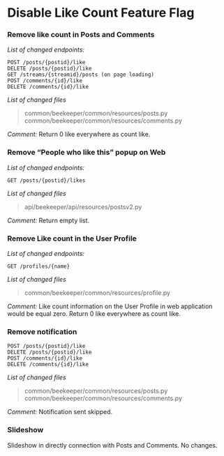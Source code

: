 # Disable Like Count Feature Flag

### Remove like count in Posts and Comments
*List of changed endpoints:*
```
POST /posts/{postid}/like
DELETE /posts/{postid}/like
GET /streams/{streamid}/posts (on page loading)
POST /comments/{id}/like
DELETE /comments/{id}/like
```
*List of changed files*  
> common/beekeeper/common/resources/posts.py  
> common/beekeeper/common/resources/comments.py  

*Comment:*
Return 0 like everywhere as count like.

### Remove “People who like this” popup on Web
*List of changed endpoints:*
```
GET /posts/{postid}/likes
```
*List of changed files*  
> api/beekeeper/api/resources/postsv2.py  

*Comment:*
Return empty list.

### Remove Like count in the User Profile
*List of changed endpoints:*
```
GET /profiles/{name}
```
*List of changed files*  
> common/beekeeper/common/resources/profile.py  

*Comment:*
Like count information on the User Profile in web application would be equal zero. 
Return 0 like everywhere as count like.

### Remove notification
```
POST /posts/{postid}/like
DELETE /posts/{postid}/like
POST /comments/{id}/like
DELETE /comments/{id}/like
```
*List of changed files*  
> common/beekeeper/common/resources/posts.py  
> common/beekeeper/common/resources/comments.py  

*Comment:*
Notification sent skipped.

### Slideshow  
Slideshow in directly connection with Posts and Comments. No changes.